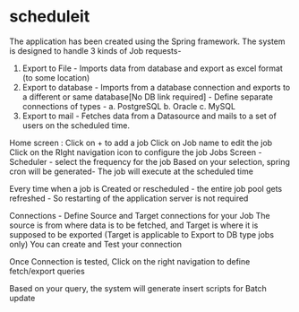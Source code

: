 # scheduleit
The application has been created using the Spring framework. The system is designed to handle 3 kinds of Job requests-
  1. Export to File - Imports data from database and export as excel format (to some location)
  2. Export to database - Imports from a database connection and exports to a
  different or same database[No DB link required] - Define separate connections of
  types -
  a. PostgreSQL
  b. Oracle
  c. MySQL
  3. Export to mail - Fetches data from a Datasource and mails to a set of users on
  the scheduled time.

Home screen :
  Click on + to add a job
  Click on Job name to edit the job
  Click on the RIght navigation icon to configure the job
Jobs Screen -
  Scheduler - select the frequency for the job
  Based on your selection, spring cron will be generated- The job will execute at the
  scheduled time  
  
Every time when a job is Created or rescheduled - the entire job pool gets refreshed - So
restarting of the application server is not required

Connections - Define Source and Target connections for your Job
The source is from where data is to be fetched, and Target is where it is supposed to be
exported (Target is applicable to Export to DB type jobs only)
You can create and Test your connection

Once Connection is tested, Click on the right navigation to define fetch/export queries

Based on your query, the system will generate insert scripts for Batch update
